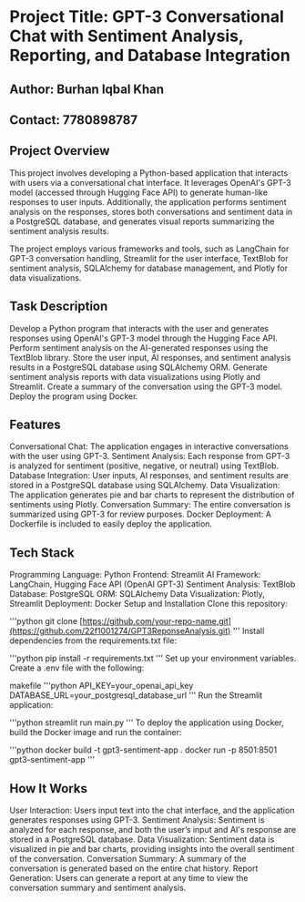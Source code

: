 # Project Title: GPT-3 Conversational Chat with Sentiment Analysis, Reporting, and Database Integration
## Author: Burhan Iqbal Khan
## Contact: 7780898787

## Project Overview
This project involves developing a Python-based application that interacts with users via a conversational chat interface. It leverages OpenAI's GPT-3 model (accessed through Hugging Face API) to generate human-like responses to user inputs. Additionally, the application performs sentiment analysis on the responses, stores both conversations and sentiment data in a PostgreSQL database, and generates visual reports summarizing the sentiment analysis results.

The project employs various frameworks and tools, such as LangChain for GPT-3 conversation handling, Streamlit for the user interface, TextBlob for sentiment analysis, SQLAlchemy for database management, and Plotly for data visualizations.

## Task Description
Develop a Python program that interacts with the user and generates responses using OpenAI's GPT-3 model through the Hugging Face API.
Perform sentiment analysis on the AI-generated responses using the TextBlob library.
Store the user input, AI responses, and sentiment analysis results in a PostgreSQL database using SQLAlchemy ORM.
Generate sentiment analysis reports with data visualizations using Plotly and Streamlit.
Create a summary of the conversation using the GPT-3 model.
Deploy the program using Docker.
## Features
Conversational Chat: The application engages in interactive conversations with the user using GPT-3.
Sentiment Analysis: Each response from GPT-3 is analyzed for sentiment (positive, negative, or neutral) using TextBlob.
Database Integration: User inputs, AI responses, and sentiment results are stored in a PostgreSQL database using SQLAlchemy.
Data Visualization: The application generates pie and bar charts to represent the distribution of sentiments using Plotly.
Conversation Summary: The entire conversation is summarized using GPT-3 for review purposes.
Docker Deployment: A Dockerfile is included to easily deploy the application.
## Tech Stack
Programming Language: Python
Frontend: Streamlit
AI Framework: LangChain, Hugging Face API (OpenAI GPT-3)
Sentiment Analysis: TextBlob
Database: PostgreSQL
ORM: SQLAlchemy
Data Visualization: Plotly, Streamlit
Deployment: Docker
Setup and Installation
Clone this repository:

'''python
git clone [https://github.com/your-repo-name.git](https://github.com/22f1001274/GPT3ReponseAnalysis.git)
'''
Install dependencies from the requirements.txt file:

'''python
pip install -r requirements.txt
'''
Set up your environment variables. Create a .env file with the following:

makefile
'''python
API_KEY=your_openai_api_key
DATABASE_URL=your_postgresql_database_url
'''
Run the Streamlit application:

'''python
streamlit run main.py
'''
To deploy the application using Docker, build the Docker image and run the container:

'''python
docker build -t gpt3-sentiment-app .
docker run -p 8501:8501 gpt3-sentiment-app
'''
## How It Works
User Interaction: Users input text into the chat interface, and the application generates responses using GPT-3.
Sentiment Analysis: Sentiment is analyzed for each response, and both the user’s input and AI's response are stored in a PostgreSQL database.
Data Visualization: Sentiment data is visualized in pie and bar charts, providing insights into the overall sentiment of the conversation.
Conversation Summary: A summary of the conversation is generated based on the entire chat history.
Report Generation: Users can generate a report at any time to view the conversation summary and sentiment analysis.
